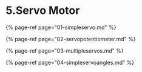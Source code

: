 # 5.Servo Motor

{% page-ref page="01-simpleservo.md" %}

{% page-ref page="02-servopotentiometer.md" %}

{% page-ref page="03-multipleservos.md" %}

{% page-ref page="04-simpleservoangles.md" %}



